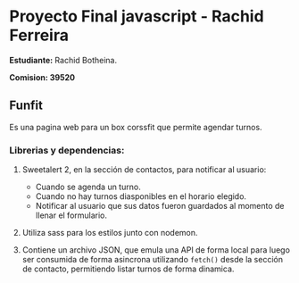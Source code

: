# Proyecto Final javascript - Rachid Ferreira

**Estudiante:** Rachid Botheina.

**Comision: 39520**

## Funfit

Es una pagina web para un box corssfit que permite agendar turnos.

### Librerias y dependencias:

1. Sweetalert 2, en la sección de contactos, para notificar al usuario:
    - Cuando se agenda un turno.
    - Cuando no hay turnos diasponibles en el horario elegido.
    - Notificar al usuario que sus datos fueron guardados al momento de llenar el formulario.

2. Utiliza sass para los estilos junto con nodemon.

3. Contiene un archivo JSON, que emula una API de forma local para luego ser consumida de forma asincrona utilizando `fetch()` desde la sección de contacto, permitiendo listar turnos de forma dinamica.